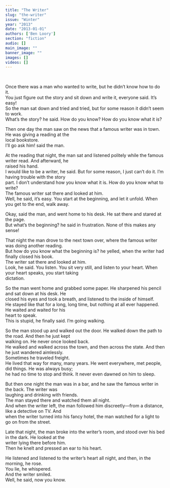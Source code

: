 ```yaml
---
title: "The Writer"
slug: "the-writer"
issue: "Winter"
year: "2013"
date: "2013-01-01"
authors: ['Ben Loory']
section: "fiction"
audio: []
main_image: ""
banner_image: ""
images: []
videos: []
---
```

 

 Once there was a man who wanted to write, but he didn’t know how to do it.   
 You just figure out the story and sit down and write it, everyone said. It’s easy!  
 So the man sat down and tried and tried, but for some reason it didn’t seem to work.  
 What’s the story? he said. How do you know? How do you know what it is?

 Then one day the man saw on the news that a famous writer was in town. He was giving a reading at the  
local bookstore.  
 I’ll go ask him! said the man.

 At the reading that night, the man sat and listened politely while the famous writer read. And afterward, he  
raised his hand.  
 I would like to be a writer, he said. But for some reason, I just can’t do it. I’m having trouble with the story  
part. I don’t understand how you know what it is. How do you know what to write?  
 The famous writer sat there and looked at him.  
 Well, he said, it’s easy. You start at the beginning, and let it unfold. When you get to the end, walk away.

 Okay, said the man, and went home to his desk. He sat there and stared at the page.  
 But what’s the beginning? he said in frustration. None of this makes any sense!

 That night the man drove to the next town over, where the famous writer was doing another reading.  
 But how do you know what the beginning is? he yelled, when the writer had finally closed his book.  
 The writer sat there and looked at him.   
 Look, he said. You listen. You sit very still, and listen to your heart. When your heart speaks, you start taking  
dictation.

 So the man went home and grabbed some paper. He sharpened his pencil and sat down at his desk. He  
closed his eyes and took a breath, and listened to the inside of himself.  
 He stayed like that for a long, long time, but nothing at all ever happened. He waited and waited for his  
heart to speak.  
 This is stupid, he finally said. I’m going walking.

 So the man stood up and walked out the door. He walked down the path to the road. And then he just kept  
walking on. He never once looked back.  
 He walked and walked across the town, and then across the state. And then he just wandered aimlessly.  
 Sometimes he traveled freight.  
 He lived that way for many, many years. He went everywhere, met people, did things. He was always busy;  
he had no time to stop and think. It never even dawned on him to sleep.

 But then one night the man was in a bar, and he saw the famous writer in the back. The writer was  
laughing and drinking with friends.  
 The man stayed there and watched them all night.  
 And when the writer left, the man followed him discreetly—from a distance, like a detective on TV. And  
when the writer turned into his fancy hotel, the man watched for a light to go on from the street.

 Late that night, the man broke into the writer’s room, and stood over his bed in the dark. He looked at the  
writer lying there before him.  
 Then he knelt and pressed an ear to his heart.

 He listened and listened to the writer’s heart all night, and then, in the morning, he rose.  
 You lie, he whispered.  
 And the writer smiled.  
 Well, he said, now you know.

 

